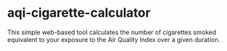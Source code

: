# aqi-cigarette-calculator
This simple web-based tool calculates the number of cigarettes smoked equivalent to your exposure to the Air Quality Index over a given duration.
